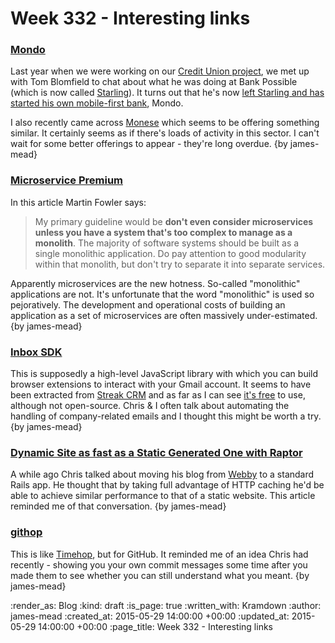 Week 332 - Interesting links
============================

### [Mondo](http://getmondo.co.uk/)

Last year when we were working on our [Credit Union project](/credit-union), we met up with Tom Blomfield to chat about what he was doing at Bank Possible (which is now called [Starling](https://starlingbank.co.uk/)). It turns out that he's now [left Starling and has started his own mobile-first bank](http://techcrunch.com/2015/05/24/mondo/), Mondo.

I also recently came across [Monese](http://www.monese.com/) which seems to be offering something similar. It certainly seems as if there's loads of activity in this sector. I can't wait for some better offerings to appear - they're long overdue. {by james-mead}


### [Microservice Premium](http://martinfowler.com/bliki/MicroservicePremium.html)

In this article Martin Fowler says:

> My primary guideline would be **don't even consider microservices unless you have a system that's too complex to manage as a monolith**. The majority of software systems should be built as a single monolithic application. Do pay attention to good modularity within that monolith, but don't try to separate it into separate services.

Apparently microservices are the new hotness. So-called "monolithic" applications are not. It's unfortunate that the word "monolithic" is used so pejoratively. The development and operational costs of building an application as a set of microservices are often massively under-estimated. {by james-mead}


### [Inbox SDK](https://www.inboxsdk.com/)

This is supposedly a high-level JavaScript library with which you can build browser extensions to interact with your Gmail account. It seems to have been extracted from [Streak CRM](https://www.streak.com/) and as far as I can see [it's free](https://www.inboxsdk.com/terms) to use, although not open-source. Chris & I often talk about automating the handling of company-related emails and I thought this might be worth a try. {by james-mead}


### [Dynamic Site as fast as a Static Generated One with Raptor](http://www.akitaonrails.com/2015/05/20/dynamic-site-as-fast-as-a-static-generated-one-with-raptor)

A while ago Chris talked about moving his blog from [Webby](http://webby.rubyforge.org/) to a standard Rails app. He thought that by taking full advantage of HTTP caching he'd be able to achieve similar performance to that of a static website. This article reminded me of that conversation. {by james-mead}


### [githop](https://github.com/neonichu/githop)

This is like [Timehop](http://timehop.com/), but for GitHub. It reminded me of an idea Chris had recently - showing you your own commit messages some time after you made them to see whether you can still understand what you meant. {by james-mead}


:render_as: Blog
:kind: draft
:is_page: true
:written_with: Kramdown
:author: james-mead
:created_at: 2015-05-29 14:00:00 +00:00
:updated_at: 2015-05-29 14:00:00 +00:00
:page_title: Week 332 - Interesting links
